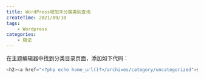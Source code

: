 ```yaml
---
title: WordPress增加未分类类别查询
createTime: 2021/09/10
tags:
    - Wordpress
categories:
    - 随记
---
```


在主题编辑器中找到分类目录页面，添加如下代码：

```php
<h2><a href="<?php echo home_url()?>/archives/category/uncategorized">未分类</a></h2>
```
